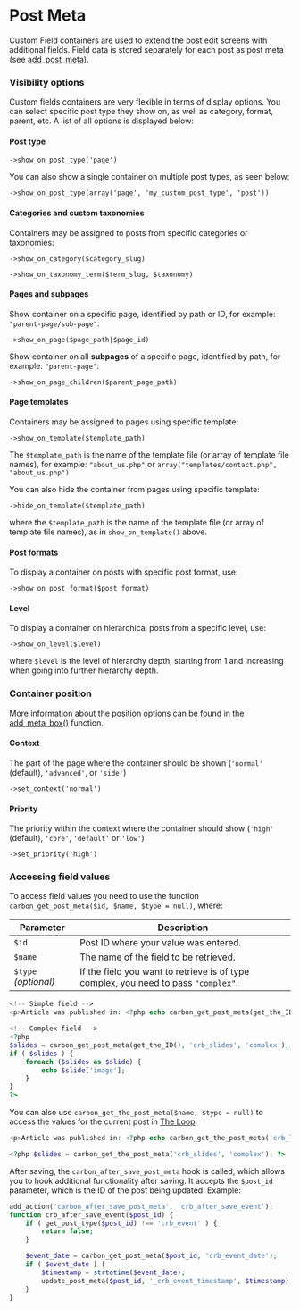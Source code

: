 # Post Meta

Custom Field containers are used to extend the post edit screens with additional fields. Field data is stored separately for each post as post meta (see [add_post_meta](http://codex.wordpress.org/Function_Reference/add_post_meta)).

### Visibility options

Custom fields containers are very flexible in terms of display options. You can select specific post type they show on, as well as category, format, parent, etc. A list of all options is displayed below:

#### Post type

`->show_on_post_type('page')`

You can also show a single container on multiple post types, as seen below:

`->show_on_post_type(array('page', 'my_custom_post_type', 'post'))`

#### Categories and custom taxonomies

Containers may be assigned to posts from specific categories or taxonomies:

`->show_on_category($category_slug)`

`->show_on_taxonomy_term($term_slug, $taxonomy)`

#### Pages and subpages

Show container on a specific page, identified by path or ID, for example: `"parent-page/sub-page"`:

`->show_on_page($page_path|$page_id)`

Show container on all **subpages** of a specific page, identified by path, for example: `"parent-page"`:

`->show_on_page_children($parent_page_path)`

#### Page templates

Containers may be assigned to pages using specific template:

`->show_on_template($template_path)`

The `$template_path` is the name of the template file (or array of template file names), for example: `"about_us.php"` or `array("templates/contact.php", "about_us.php")`

You can also hide the container from pages using specific template:

`->hide_on_template($template_path)`

where the `$template_path` is the name of the template file (or array of template file names), as in `show_on_template()` above.

#### Post formats

To display a container on posts with specific post format, use:

`->show_on_post_format($post_format)`

#### Level

To display a container on hierarchical posts from a specific level, use:

`->show_on_level($level)`

where `$level` is the level of hierarchy depth, starting from 1 and increasing when going into further hierarchy depth.

### Container position

More information about the position options can be found in the [add_meta_box()](https://codex.wordpress.org/Function_Reference/add_meta_box) function.

#### Context

The part of the page where the container should be shown (`'normal'` (default), `'advanced'`, or `'side'`)

`->set_context('normal')`

#### Priority

The priority within the context where the container should show (`'high'` (default), `'core'`, `'default'` or `'low'`)

`->set_priority('high')`

### Accessing field values

To access field values you need to use the function `carbon_get_post_meta($id, $name, $type = null)`, where:

| Parameter            | Description                                                                         |
| -------------------- | ----------------------------------------------------------------------------------- |
| `$id`                | Post ID where your value was entered.                                               |
| `$name`              | The name of the field to be retrieved.                                              |
| `$type` *(optional)* | If the field you want to retrieve is of type complex, you need to pass `"complex"`. |

```php
<!-- Simple field -->
<p>Article was published in: <?php echo carbon_get_post_meta(get_the_ID(), 'crb_location'); ?></p>

<!-- Complex field -->
<?php 
$slides = carbon_get_post_meta(get_the_ID(), 'crb_slides', 'complex');
if ( $slides ) {
	foreach ($slides as $slide) {
		echo $slide['image'];
	}
}
?>
```

You can also use `carbon_get_the_post_meta($name, $type = null)` to access the values for the current post in [The Loop](http://codex.wordpress.org/The_Loop).

```php
<p>Article was published in: <?php echo carbon_get_the_post_meta('crb_location'); ?></p>

<?php $slides = carbon_get_the_post_meta('crb_slides', 'complex'); ?>
```

After saving, the `carbon_after_save_post_meta` hook is called, which allows you to hook additional functionality after saving. It accepts the `$post_id` parameter, which is the ID of the post being updated. Example:

```php
add_action('carbon_after_save_post_meta', 'crb_after_save_event');
function crb_after_save_event($post_id) {
	if ( get_post_type($post_id) !== 'crb_event' ) {
		return false;
	}

	$event_date = carbon_get_post_meta($post_id, 'crb_event_date');
	if ( $event_date ) {
		$timestamp = strtotime($event_date);
		update_post_meta($post_id, '_crb_event_timestamp', $timestamp);
	}
}
```